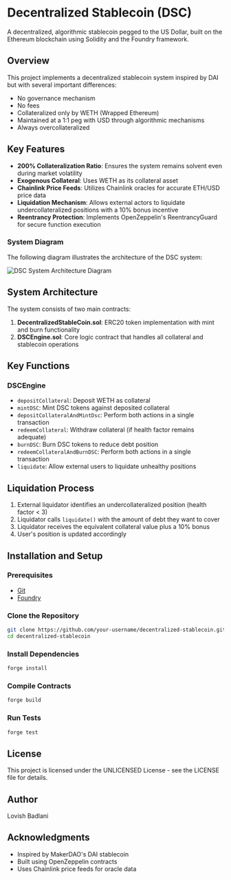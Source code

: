 # Decentralized Stablecoin (DSC)

A decentralized, algorithmic stablecoin pegged to the US Dollar, built on the Ethereum blockchain using Solidity and the Foundry framework.

## Overview

This project implements a decentralized stablecoin system inspired by DAI but with several important differences:
- No governance mechanism
- No fees
- Collateralized only by WETH (Wrapped Ethereum)
- Maintained at a 1:1 peg with USD through algorithmic mechanisms
- Always overcollateralized

## Key Features

- **200% Collateralization Ratio**: Ensures the system remains solvent even during market volatility
- **Exogenous Collateral**: Uses WETH as its collateral asset
- **Chainlink Price Feeds**: Utilizes Chainlink oracles for accurate ETH/USD price data
- **Liquidation Mechanism**: Allows external actors to liquidate undercollateralized positions with a 10% bonus incentive
- **Reentrancy Protection**: Implements OpenZeppelin's ReentrancyGuard for secure function execution

### System Diagram

The following diagram illustrates the architecture of the DSC system:

![DSC System Architecture Diagram](dsc-system-diagram.svg)

## System Architecture

The system consists of two main contracts:

1. **DecentralizedStableCoin.sol**: ERC20 token implementation with mint and burn functionality
2. **DSCEngine.sol**: Core logic contract that handles all collateral and stablecoin operations

## Key Functions

### DSCEngine

- `depositCollateral`: Deposit WETH as collateral
- `mintDSC`: Mint DSC tokens against deposited collateral
- `depositCollateralAndMintDsc`: Perform both actions in a single transaction
- `redeemCollateral`: Withdraw collateral (if health factor remains adequate)
- `burnDSC`: Burn DSC tokens to reduce debt position
- `redeemCollateralAndBurnDSC`: Perform both actions in a single transaction
- `liquidate`: Allow external users to liquidate unhealthy positions


## Liquidation Process

1. External liquidator identifies an undercollateralized position (health factor < 3)
2. Liquidator calls `liquidate()` with the amount of debt they want to cover
3. Liquidator receives the equivalent collateral value plus a 10% bonus
4. User's position is updated accordingly

## Installation and Setup

### Prerequisites

- [Git](https://git-scm.com/)
- [Foundry](https://book.getfoundry.sh/getting-started/installation)

### Clone the Repository

```bash
git clone https://github.com/your-username/decentralized-stablecoin.git
cd decentralized-stablecoin
```

### Install Dependencies

```bash
forge install
```

### Compile Contracts

```bash
forge build
```

### Run Tests

```bash
forge test
```

## License

This project is licensed under the UNLICENSED License - see the LICENSE file for details.

## Author

Lovish Badlani

## Acknowledgments

- Inspired by MakerDAO's DAI stablecoin
- Built using OpenZeppelin contracts
- Uses Chainlink price feeds for oracle data

